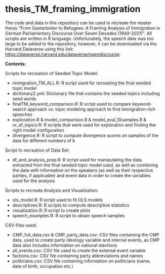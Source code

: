 # thesis_TM_framing_immigration
The code and data in this repository can be used to recreate the master thesis "From Gastarbeiter to Refugees: A Framing Analysis of Immigration in German Parliamentary Discourse Over Seven Decades (1949-2021)". All scripts are written in R language. Unfortunately, the speech data was too large to be added to the repository, however, it can be downloaded via the Harvard Dataverse using this link: https://dataverse.harvard.edu/dataverse/opendiscourse. 

**Contents:**

Scripts for recreation of Seeded Topic Model:

- immigration_TM_ALL.R: R script used for recreating the final seeded topic model
- dictionary2.yml: Dictionary file that contains the seeded topics including seed words
- finalTM_keyword_comparison.R: R script used to compare keyword-search approach vs. topic modeling approach to find immigration-rich speeches
- exploration.R & model_comparison.R & model_eval_10samples.R & nr_of_topics.R: R scripts that were used for exploration and finding the right model configuration
- divergence.R: R script to compute divergence scores on samples of the data for different numbers of k

Script fo recreation of Data Set:

- df_and_analysis_prep.R: R script used for manipulating the data extracted from the final seeded topic model used, as well as combining the data with information on the speakers (as well as their respective parties, if applicable) and event data in order to create the variables used for the analysis

Scripts to recreate Analysis and Visualization:

- ols_model.R: R script used to fit OLS models
- descriptives.R: R scripts to compute descriptive statistics
- visualization.R: R script to create plots 
- speech_examples.R: R script to obtain speech samples

CSV-files used:

- CMP_full_data.csv & CMP_party_data.csv: CSV files containing the CMP data, used to create party ideology variable and internal events, as CMP data also includes information on national elections
- all_events.csv: CSV file used to create the external event variable
- factions.csv: CSV file containing party abbreviations and names
- politicians.csv: CSV file containing information on politicians (name, date of birth, occupation etc.)
